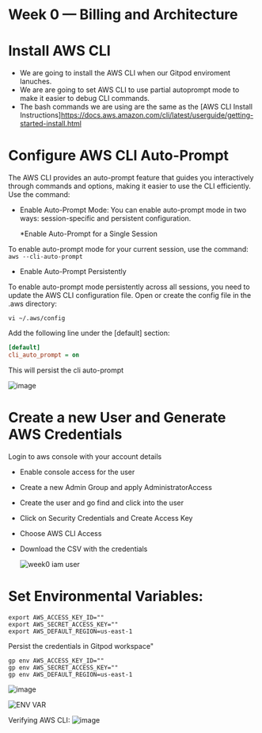 # Week 0 — Billing and Architecture

# Install AWS CLI
* We are going to install the AWS CLI when our Gitpod enviroment lanuches.
* We are are going to set AWS CLI to use partial autoprompt mode to make it easier to debug CLI commands.
* The bash commands we are using are the same as the [AWS CLI Install Instructions]https://docs.aws.amazon.com/cli/latest/userguide/getting-started-install.html

# Configure AWS CLI Auto-Prompt
The AWS CLI provides an auto-prompt feature that guides you interactively through commands and options, making it easier to use the CLI efficiently.
 Use the command: 
* Enable Auto-Prompt Mode:
        You can enable auto-prompt mode in two ways: session-specific and persistent configuration.

  *Enable Auto-Prompt for a Single Session

To enable auto-prompt mode for your current session, use the command:
 `aws --cli-auto-prompt `

  * Enable Auto-Prompt Persistently

To enable auto-prompt mode persistently across all sessions, you need to update the AWS CLI configuration file.
 Open or create the config file in the .aws directory:

 `vi ~/.aws/config`

Add the following line under the [default] section: 
```ini 
[default]
cli_auto_prompt = on
```

This will persist the cli auto-prompt

![image](https://github.com/AustinOzor/aws-bootcamp-crudder-2023/assets/99667583/64c5943e-c71b-44a2-813d-90ef425ff513)

# Create a new User and Generate AWS Credentials
 Login to aws console with your account details
* Enable console access for the user
* Create a new Admin Group and apply AdministratorAccess
* Create the user and go find and click into the user
* Click on Security Credentials and Create Access Key
* Choose AWS CLI Access
* Download the CSV with the credentials
  
  ![week0 iam user](https://github.com/AustinOzor/aws-bootcamp-crudder-2023/assets/99667583/e9d6dce3-1ef0-4a9e-a8e8-96f0d619e150)

# Set Environmental Variables:
```
export AWS_ACCESS_KEY_ID="" 
export AWS_SECRET_ACCESS_KEY="" 
export AWS_DEFAULT_REGION=us-east-1
```

Persist the credentials in Gitpod workspace"
```
gp env AWS_ACCESS_KEY_ID=""
gp env AWS_SECRET_ACCESS_KEY=""
gp env AWS_DEFAULT_REGION=us-east-1
```
![image](https://github.com/AustinOzor/aws-bootcamp-crudder-2023/assets/99667583/23572661-c2d7-4f8f-a2f7-1b60b13705ff)

![ENV VAR](https://github.com/AustinOzor/aws-bootcamp-crudder-2023/assets/99667583/cbbdd739-159d-4786-a714-c289cf8ca042)

Verifying AWS CLI:
![image](https://github.com/AustinOzor/aws-bootcamp-crudder-2023/assets/99667583/1de84696-600f-49b0-b12b-6862964b0865)
